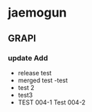 # jaemogun

## GRAPI

### update Add

- release test
- merged test
-test
- test 2
- test3
- TEST 004-1
Test 004-2
